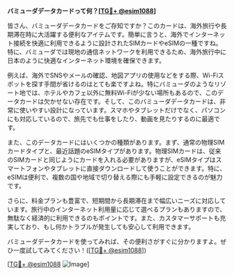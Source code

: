 **バミューダデータカードって何？[[TG💪+ @esim1088](https://t.me/s/esim1088)]**

皆さん、バミューダデータカードをご存知ですか？このカードは、海外旅行や長期滞在時に大活躍する便利なアイテムです。簡単に言うと、海外でインターネット接続を快適に利用できるように設計されたSIMカードやeSIMの一種ですね。特に、バミューダでは現地の通信ネットワークを利用できるため、海外旅行中に日本のように快適なインターネット環境を確保できます。

例えば、海外でSNSやメールの確認、地図アプリの使用などをする際、Wi-Fiスポットを探す手間が省けるのはとても楽ですよね。特にバミューダのようなリゾート地では、ホテルやカフェ以外に無料Wi-Fiが少ない場所もあるので、このデータカードは欠かせない存在です。そして、このバミューダデータカードは、非常に使いやすい設計になっています。スマホやタブレットだけでなく、パソコンにも対応しているので、旅先でも仕事をしたり、動画を見たりするのに最適です。

また、このデータカードにはいくつかの種類があります。まず、通常の物理SIMカードタイプと、最近話題のeSIMタイプがあります。物理SIMカードは、従来のSIMカードと同じようにカードを入れる必要がありますが、eSIMタイプはスマートフォンやタブレットに直接ダウンロードして使うことができます。特に、eSIMは便利で、複数の国や地域で切り替える際にも手軽に設定できるのが魅力です。

さらに、料金プランも豊富で、短期間から長期滞在まで幅広いニーズに対応しています。旅行中のインターネット利用量に応じて選べるプランもありますので、無駄なく経済的に利用できるのもポイントです。また、カスタマーサポートも充実しており、もし何かトラブルが発生しても安心して利用できます。

バミューダデータカードを使ってみれば、その便利さがすぐに分かりますよ。ぜひ一度試してみてください！([[TG💪+ @esim1088](https://t.me/s/esim1088)])

[[TG💪+ @esim1088](https://t.me/s/esim1088) ![Image](https://i.postimg.cc/Y0z9fWf4/image.png)]